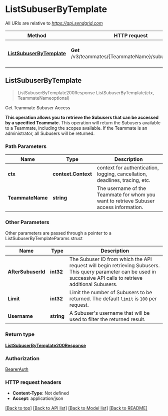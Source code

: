 # ListSubuserByTemplate

All URIs are relative to *https://api.sendgrid.com*

Method | HTTP request | Description
------------- | ------------- | -------------
[**ListSubuserByTemplate**](ListSubuserByTemplate.md#ListSubuserByTemplate) | **Get** /v3/teammates/{TeammateName}/subuser_access | Get Teammate Subuser Access



## ListSubuserByTemplate

> ListSubuserByTemplate200Response ListSubuserByTemplate(ctx, TeammateNameoptional)

Get Teammate Subuser Access

**This operation allows you to retrieve the Subusers that can be accessed by a specified Teammate.**  This operation will return the Subusers available to a Teammate, including the scopes available. If the Teammate is an administrator, all Subusers will be returned.

### Path Parameters


Name | Type | Description
------------- | ------------- | -------------
**ctx** | **context.Context** | context for authentication, logging, cancellation, deadlines, tracing, etc.
**TeammateName** | **string** | The username of the Teammate for whom you want to retrieve Subuser access information.

### Other Parameters

Other parameters are passed through a pointer to a ListSubuserByTemplateParams struct


Name | Type | Description
------------- | ------------- | -------------
**AfterSubuserId** | **int32** | The Subuser ID from which the API request will begin retrieving Subusers. This query parameter can be used in successive API calls to retrieve additional Subusers.
**Limit** | **int32** | Limit the number of Subusers to be returned. The default `limit` is `100` per request.
**Username** | **string** | A Subuser's username that will be used to filter the returned result.

### Return type

[**ListSubuserByTemplate200Response**](ListSubuserByTemplate200Response.md)

### Authorization

[BearerAuth](../README.md#BearerAuth)

### HTTP request headers

- **Content-Type**: Not defined
- **Accept**: application/json

[[Back to top]](#) [[Back to API list]](../README.md#documentation-for-api-endpoints)
[[Back to Model list]](../README.md#documentation-for-models)
[[Back to README]](../README.md)

